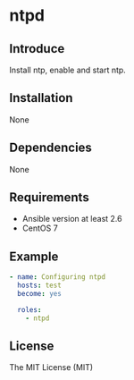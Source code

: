 # ntpd

## Introduce
Install ntp, enable and start ntp.

## Installation
None

## Dependencies
None

## Requirements
* Ansible version at least 2.6
* CentOS 7

## Example
```yaml
- name: Configuring ntpd
  hosts: test
  become: yes

  roles:
    - ntpd
```

## License
The MIT License (MIT)
